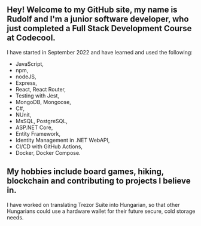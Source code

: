 ## Hey! Welcome to my GitHub site, my name is Rudolf and I'm a junior software developer, who just completed a Full Stack Development Course at Codecool.

I have started in September 2022 and have learned and used the following:
- JavaScript,
- npm,
- nodeJS,
- Express,
- React, React Router,
- Testing with Jest,
- MongoDB, Mongoose,
- C#,
- NUnit,
- MsSQL, PostgreSQL,
- ASP.NET Core,
- Entity Framework,
- Identity Management in .NET WebAPI,
- CI/CD with GitHub Actions,
- Docker, Docker Compose.

## My hobbies include board games, hiking, blockchain and contributing to projects I believe in.

I have worked on translating Trezor Suite into Hungarian, so that other Hungarians could use a hardware wallet for their future secure, cold storage needs.

<!--
**hrudolf/hrudolf** is a ✨ _special_ ✨ repository because its `README.md` (this file) appears on your GitHub profile.

Here are some ideas to get you started:

- 🔭 I’m currently working on ...
- 🌱 I’m currently learning ...
- 👯 I’m looking to collaborate on ...
- 🤔 I’m looking for help with ...
- 💬 Ask me about ...
- 📫 How to reach me: ...
- 😄 Pronouns: ...
- ⚡ Fun fact: ...
-->
